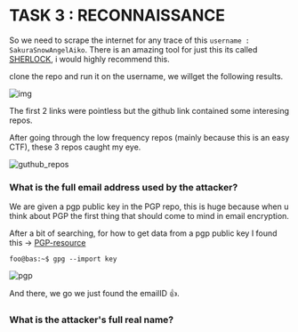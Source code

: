 # TASK 3 : RECONNAISSANCE

So we need to scrape the internet for any trace of this `username : SakuraSnowAngelAiko`. There is an amazing tool for just this its called [SHERLOCK](https://github.com/sherlock-project/sherlock), i would highly recommend this.

clone the repo and run it on the username, we willget the following results.

![img](https://user-images.githubusercontent.com/66634743/115616829-b57b8d00-a301-11eb-82ef-08fa761e9635.png)

The first 2 links were pointless but the github link contained some interesing repos.

After going through the low frequency repos (mainly because this is an easy CTF), these 3 repos caught my eye.

![guthub_repos](https://user-images.githubusercontent.com/66634743/115617665-b9f47580-a302-11eb-8a90-5364f61bdb58.png)



### What is the full email address used by the attacker?

We are given a pgp public key in the PGP repo, this is huge because when u think about PGP the first thing that should come to mind in email encryption.

After a bit of searching, for how to get data from a pgp public key I found this -> [PGP-resource](https://www.oreilly.com/library/view/linux-security-cookbook/0596003919/ch07s26.html)

```console
foo@bas:~$ gpg --import key
```

![pgp](https://user-images.githubusercontent.com/66634743/115619467-f3c67b80-a304-11eb-84bd-6190f4eb5431.png)

And there, we go we just found the emailID 👍.

### What is the attacker's full real name?
